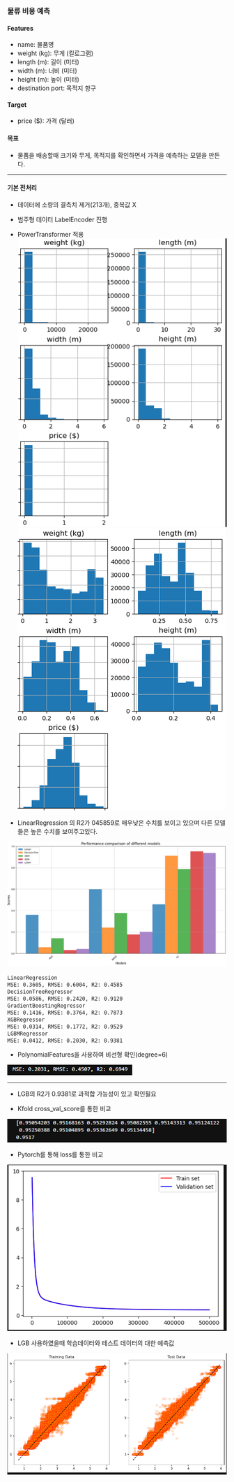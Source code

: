 ### 물류 비용 예측

#### Features
         
 -  name: 물품명             
 -  weight (kg): 무게 (킬로그램)      
 -  length (m): 길이 (미터)       
 -  width (m): 너비 (미터)        
 -  height (m): 높이 (미터)       
 -  destination port: 목적지 항구             

#### Target

 -  price ($): 가격 (달러)


#### 목표

 - 물품을 배송할때 크기와 무게, 목적지를 확인하면서 가격을 예측하는 모델을 만든다.

---

#### 기본 전처리

- 데이터에 소량의 결측치 제거(213개), 중복값 X
- 범주형 데이터 LabelEncoder 진행

- PowerTransformer 적용  
<img src='./image/img01.png'><img src='./image/img02.png'>



- LinearRegression 의 R2가 045859로 매우낮은 수치를 보이고 있으며 다른 모델들은 높은 수치를 보여주고있다.
<img src='./image/img3.png'>

```
LinearRegression
MSE: 0.3605, RMSE: 0.6004, R2: 0.4585
DecisionTreeRegressor
MSE: 0.0586, RMSE: 0.2420, R2: 0.9120
GradientBoostingRegressor
MSE: 0.1416, RMSE: 0.3764, R2: 0.7873
XGBRegressor
MSE: 0.0314, RMSE: 0.1772, R2: 0.9529
LGBMRegressor
MSE: 0.0412, RMSE: 0.2030, R2: 0.9381
```


- PolynomialFeatures을 사용하여 비선형 확인(degree=6)
<img src='./image/img4.png'>

---

- LGB의 R2가 0.9381로 과적합 가능성이 있고 확인필요  

- Kfold cross_val_score를 통한 비교
<img src='./image/img5.png'>      
   
   
- Pytorch를 통해 loss를 통한 비교   
<img src='./image/img6.png'>    
   
- LGB 사용하였을때 학습데이터와 테스트 데이터의 대한 예측값  
<img src='./image/img7.png'>  

